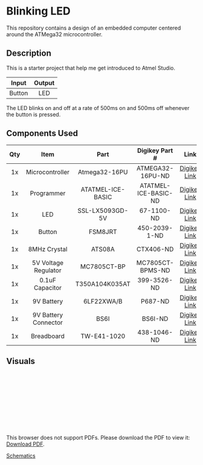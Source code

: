 # Blinking LED
 This repository contains a design of an embedded computer centered around the ATMega32 microcontroller.

Description
------
This is a starter project that help me get introduced to Atmel Studio.

| Input    | Output    |
| ---------|:---------:|
| Button   | LED       |  

The LED blinks on and off at a rate of 500ms on and 500ms off whenever the button is pressed.

Components Used
------
| Qty    | Item    | Part    | Digikey Part # | Link    | 
|:------:|:-------:|:-------:|:--------------:|:-------:|
| 1x     | Microcontroller | Atmega32-16PU | ATMEGA32-16PU-ND| [Digikey Link](https://www.digikey.com/en/products/detail/microchip-technology/ATMEGA32-16PU/739771?s=N4IgTCBcDaIIIBUCyBRA4nAzGAtARgDYAFAVRwDkAREAXQF8g) |
| 1x     | Programmer | ATATMEL-ICE-BASIC | ATATMEL-ICE-BASIC-ND | [Digikey Link](https://www.digikey.com/en/products/detail/microchip-technology/ATATMEL-ICE-BASIC/4753381?s=N4IgTCBcDaIIIBVEFkCiAZAtASQMKswCE4BlPTAOQBEQBdAXyA) | 
| 1x     | LED | SSL-LX5093GD-5V | 67-1100-ND | [Digikey Link](https://www.digikey.com/en/products/detail/lumex-opto-components-inc/SSL-LX5093GD-5V/270898?s=N4IgTCBcDaIGwHYC0BGFAGdSByAREAugL5A) |
| 1x     | Button | FSM8JRT | 450-2039-1-ND | [Digikey Link](https://www.digikey.com/en/products/detail/te-connectivity-alcoswitch-switches/FSM8JRT/4146916?s=N4IgTCBcDaICwFYAMBaMSDMBOFBGFAcgCIgC6AvkA) |
| 1x     | 8MHz Crystal | ATS08A | CTX406-ND | [Digikey Link](https://www.digikey.com/en/products/detail/cts-frequency-controls/ATS08A/280186?s=N4IgTCBcDaIMIBUAaAWADANgLQDkAiIAugL5A) |
| 1x     | 5V Voltage Regulator | MC7805CT-BP | MC7805CT-BPMS-ND | [Digikey Link](https://www.digikey.com/en/products/detail/micro-commercial-co/MC7805CT-BP/804682?s=N4IgTCBcDaILIGEDsAOADAVgQFQLQCEAFOAZVwDkAREAXQF8g) |
| 1x     | 0.1uF Capacitor | T350A104K035AT | 399-3526-ND | [Digikey Link](https://www.digikey.com/en/products/detail/kemet/T350A104K035AT/818388?s=N4IgTCBcDaIMwE4EFo4FYwDZkDkAiIAugL5A) |
| 1x     | 9V Battery | 6LF22XWA/B | P687-ND | [Digikey Link](https://www.digikey.com/en/products/detail/panasonic-bsg/6LF22XWA-B/5067196?s=N4IgTCBcDaIAoDYAcB2AtAOQCIgLoF8g) | 
| 1x     | 9V Battery Connector | BS6I | BS6I-ND | [Digikey Link](https://www.digikey.com/en/products/detail/mpd-memory-protection-devices/BS6I/32055?s=N4IgTCBcDaIEIGUBsBJAtAOQCIgLoF8g) |
| 1x     | Breadboard | TW-E41-1020 | 438-1046-ND | [Digikey Link](https://www.digikey.com/en/products/detail/twin-industries/TW-E41-1020/643112?s=N4IgTCBcDaICwGYAcBaAjABjgNhQOQBEQBdAXyA) |

Visuals
------
<object data="https://github.com/DarrenLee280/Blinking-LED/blob/main/Project1Schematics.pdf" type="application/pdf" width="700px" height="700px">
    <embed src="https://github.com/DarrenLee280/Blinking-LED/blob/main/Project1Schematics.pdf">
        <p>This browser does not support PDFs. Please download the PDF to view it: <a href="https://github.com/DarrenLee280/Blinking-LED/blob/main/Project1Schematics.pdf">Download PDF</a>.</p>
    </embed>
</object>

[Schematics](https://github.com/DarrenLee280/Blinking-LED/blob/main/Project1Schematics.pdf)
